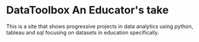 # DataToolbox An Educator's take
This is a site that shows progressive projects in data analytics using python, tableau and sql focusing on datasets in education specifically. 

